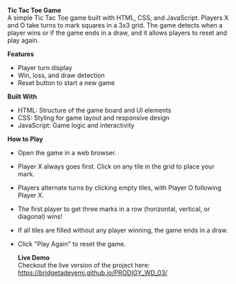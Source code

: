 **Tic Tac Toe Game**             
A simple Tic Tac Toe game built with HTML, CSS, and JavaScript. Players X and O take turns to mark squares in a 3x3 grid. The game detects when a player wins or if the game ends in a draw, and it allows players to reset and play again.

**Features**      
- Player turn display          
- Win, loss, and draw detection      
- Reset button to start a new game
          
**Built With**      
- HTML: Structure of the game board and UI elements      
- CSS: Styling for game layout and responsive design      
- JavaScript: Game logic and interactivity
  
**How to Play**         
- Open the game in a web browser.          
- Player X always goes first. Click on any tile in the grid to place your mark.          
- Players alternate turns by clicking empty tiles, with Player O following Player X.        
- The first player to get three marks in a row (horizontal, vertical, or diagonal) wins!      
- If all tiles are filled without any player winning, the game ends in a draw.        
- Click "Play Again" to reset the game.

  **Live Demo**           
  Checkout the live version of the project here: https://bridgetadeyemi.github.io/PRODIGY_WD_03/        
